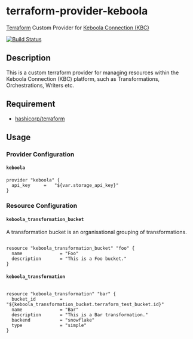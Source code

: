 # terraform-provider-keboola

[Terraform](https://www.terraform.io) Custom Provider for [Keboola Connection (KBC)](https://www.keboola.com)

[![Build Status](https://travis-ci.org/plmwong/terraform-provider-keboola.svg?branch=master)](https://travis-ci.org/plmwong/terraform-provider-keboola)

## Description

This is a custom terraform provider for managing resources within the Keboola Connection (KBC) platform, such as Transformations, Orchestrations, Writers etc.

## Requirement

* [hashicorp/terraform](https://github.com/hashicorp/terraform)


## Usage

### Provider Configuration

#### `keboola`

```
provider "keboola" {
  api_key     =   "${var.storage_api_key}"
}
```

### Resource Configuration

#### `keboola_transformation_bucket`

A transformation bucket is an organisational grouping of transformations.

```

resource "keboola_transformation_bucket" "foo" {
  name              = "Foo"
  description       = "This is a Foo bucket."
}

```

#### `keboola_transformation`

```

resource "keboola_transformation" "bar" {
  bucket_id         = "${keboola_transformation_bucket.terraform_test_bucket.id}"
  name              = "Bar"
  description       = "This is a Bar transformation."
  backend           = "snowflake"
  type              = "simple"
}

```
